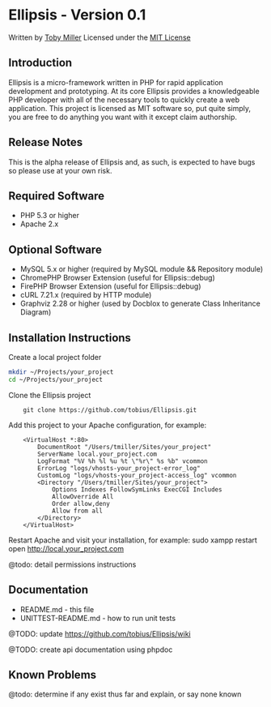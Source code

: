 Ellipsis - Version 0.1
================================================================================
Written by [Toby Miller](tobius.miller@gmail.com)
Licensed under the [MIT License](http://www.opensource.org/licenses/mit-license.php)

Introduction
--------------------------------------------------------------------------------
Ellipsis is a micro-framework written in PHP for rapid application development
and prototyping. At its core Ellipsis provides a knowledgeable PHP developer 
with all of the necessary tools to quickly create a web application. This 
project is licensed as MIT software so, put quite simply, you are free to do 
anything you want with it except claim authorship.

Release Notes
--------------------------------------------------------------------------------
This is the alpha release of Ellipsis and, as such, is expected to have bugs so
please use at your own risk.

Required Software
--------------------------------------------------------------------------------
* PHP 5.3 or higher
* Apache 2.x

Optional Software
--------------------------------------------------------------------------------
* MySQL 5.x or higher (required by MySQL module && Repository module)
* ChromePHP Browser Extension (useful for Ellipsis::debug)
* FirePHP Browser Extension (useful for Ellipsis::debug)
* cURL 7.21.x (required by HTTP module)
* Graphviz 2.28 or higher (used by Docblox to generate Class Inheritance Diagram)

Installation Instructions
--------------------------------------------------------------------------------
Create a local project folder
```bash
mkdir ~/Projects/your_project
cd ~/Projects/your_project
```

Clone the Ellipsis project
```apple
    git clone https://github.com/tobius/Ellipsis.git
```

Add this project to your Apache configuration, for example:
```
    <VirtualHost *:80>
        DocumentRoot "/Users/tmiller/Sites/your_project"
        ServerName local.your_project.com
        LogFormat "%V %h %l %u %t \"%r\" %s %b" vcommon
        ErrorLog "logs/vhosts-your_project-error_log"
        CustomLog "logs/vhosts-your_project-access_log" vcommon
        <Directory "/Users/tmiller/Sites/your_project">
            Options Indexes FollowSymLinks ExecCGI Includes
            AllowOverride All
            Order allow,deny
            Allow from all
        </Directory>
    </VirtualHost>
```

Restart Apache and visit your installation, for example:
    sudo xampp restart
    open http://local.your_project.com

@todo: detail permissions instructions

Documentation
--------------------------------------------------------------------------------
* README.md - this file
* UNITTEST-README.md - how to run unit tests

@TODO: update https://github.com/tobius/Ellipsis/wiki

@TODO: create api documentation using phpdoc

Known Problems
--------------------------------------------------------------------------------
@todo: determine if any exist thus far and explain, or say none known


